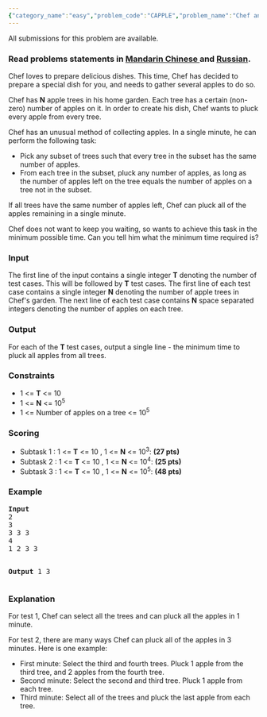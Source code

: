 ```yaml
---
{"category_name":"easy","problem_code":"CAPPLE","problem_name":"Chef and Apple Trees","languages_supported":{"0":"ADA","1":"ASM","2":"BASH","3":"BF","4":"C","5":"C99 strict","6":"CAML","7":"CLOJ","8":"CLPS","9":"CPP 4.3.2","10":"CPP 4.9.2","11":"CPP14","12":"CS2","13":"D","14":"ERL","15":"FORT","16":"FS","17":"GO","18":"HASK","19":"ICK","20":"ICON","21":"JAVA","22":"JS","23":"LISP clisp","24":"LISP sbcl","25":"LUA","26":"NEM","27":"NICE","28":"NODEJS","29":"PAS fpc","30":"PAS gpc","31":"PERL","32":"PERL6","33":"PHP","34":"PIKE","35":"PRLG","36":"PYTH","37":"PYTH 3.4","38":"RUBY","39":"SCALA","40":"SCM guile","41":"SCM qobi","42":"ST","43":"TCL","44":"TEXT","45":"WSPC"},"max_timelimit":1,"source_sizelimit":50000,"problem_author":"ma5termind","problem_tester":"shiplu","date_added":"14-10-2014","tags":{"0":"ad","1":"cakewalk","2":"dec14","3":"ma5termind"},"editorial_url":"http://discuss.codechef.com/problems/CAPPLE","time":{"view_start_date":1418643028,"submit_start_date":1418643028,"visible_start_date":1418643000,"end_date":1735669800},"layout":"problem"}
---
```

<span class="solution-visible-txt">All submissions for this problem are available.</span><h3> Read problems statements in <a target="_blank" href="http://www.codechef.com/download/translated/DEC14/mandarin/CAPPLE.pdf">Mandarin Chinese </a> and <a target="_blank" href="http://www.codechef.com/download/translated/DEC14/russian/CAPPLE.pdf">Russian</a>.</h3>
<p>Chef loves to prepare delicious dishes. This time, Chef has decided to prepare a special dish for you, and needs to gather several apples to do so.</p>
<p>Chef has <b>N</b> apple trees in his home garden. Each tree has a certain (non-zero) number of apples on it. In order to create his dish, Chef wants to pluck every apple from every tree.</p>
<p>Chef has an unusual method of collecting apples. In a single minute, he can perform the following task:</p>
<ul>
<li>Pick any subset of trees such that every tree in the subset has the same number of apples.</li>
<li>From each tree in the subset, pluck any number of apples, as long as the number of apples left on the tree equals the number of apples on a tree not in the subset.</li>
</ul>

<p>If all trees have the same number of apples left, Chef can pluck all of the apples remaining in a single minute.</p>
<p>Chef does not want to keep you waiting, so wants to achieve this task in the minimum possible time. Can you tell him what the minimum time required is?</p>
<h3>Input</h3>
<p>The first line of the input contains a single integer <b>T</b> denoting the number of test cases. This will be followed by <b>T</b> test cases. The first line of each test case contains a single integer <b>N</b> denoting the number of apple trees in Chef's garden. The next line of each test case contains <b>N</b> space separated integers denoting the number of apples on each tree.</p>
<h3>Output</h3>
<p>For each of the <b>T</b> test cases, output a single line - the minimum time to pluck all apples from all trees.</p>
<h3>Constraints</h3>
<ul>
<li>1 &lt;= <b>T</b> &lt;= 10</li>
<li>1 &lt;= <b>N</b> &lt;= 10<sup>5</sup></li>
<li>1 &lt;= Number of apples on a tree &lt;= 10<sup>5</sup></li>
</ul>
<h3>Scoring</h3>
<ul>
<li>Subtask 1 : 1 &lt;= <b>T</b> &lt;= 10 , 1 &lt;= <b>N</b> &lt;=  10<sup>3</sup>: <b> (27 pts) </b> </li>
<li>Subtask 2 : 1 &lt;= <b>T</b> &lt;= 10 , 1 &lt;= <b>N</b> &lt;=  10<sup>4</sup>: <b> (25 pts) </b> </li>
<li>Subtask 3 : 1 &lt;= <b>T</b> &lt;= 10 , 1 &lt;= <b>N</b> &lt;=  10<sup>5</sup>: <b> (48 pts) </b> </li>
</ul>
<h3>Example</h3>
<pre>
<b>Input</b>
2
3
3 3 3
4
1 2 3 3

<b>Output</b>
1
3
</pre><h3>Explanation</h3>
<p>For test 1, Chef can select all the trees and can pluck all the apples in 1 minute.</p>
<p>For test 2, there are many ways Chef can pluck all of the apples in 3 minutes. Here is one example: </p>
<ul>
<li>First minute: Select the third and fourth trees. Pluck 1 apple from the third tree, and 2 apples from the fourth tree.</li>
<li>Second minute: Select the second and third tree. Pluck 1 apple from each tree.</li>
<li>Third minute: Select all of the trees and pluck the last apple from each tree.</li>
</ul>
